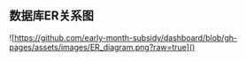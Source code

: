 ## 数据库ER关系图

![https://github.com/early-month-subsidy/dashboard/blob/gh-pages/assets/images/ER_diagram.png?raw=true]()